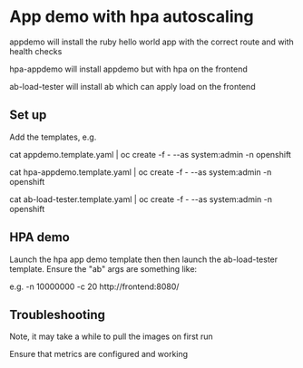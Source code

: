 # App demo with hpa autoscaling 

appdemo will install the ruby hello world app with the correct route and with health checks 

hpa-appdemo will install appdemo but with hpa on the frontend

ab-load-tester will install ab which can apply load on the frontend

## Set up

Add the templates, e.g. 

cat appdemo.template.yaml         | oc create -f - --as system:admin -n openshift

cat hpa-appdemo.template.yaml     | oc create -f - --as system:admin -n openshift

cat ab-load-tester.template.yaml  | oc create -f - --as system:admin -n openshift

## HPA demo

Launch the hpa app demo template then then launch the ab-load-tester template.  Ensure the "ab" args are something like:

e.g. -n 10000000 -c 20 http://frontend:8080/


## Troubleshooting

Note, it may take a while to pull the images on first run

Ensure that metrics are configured and working 
